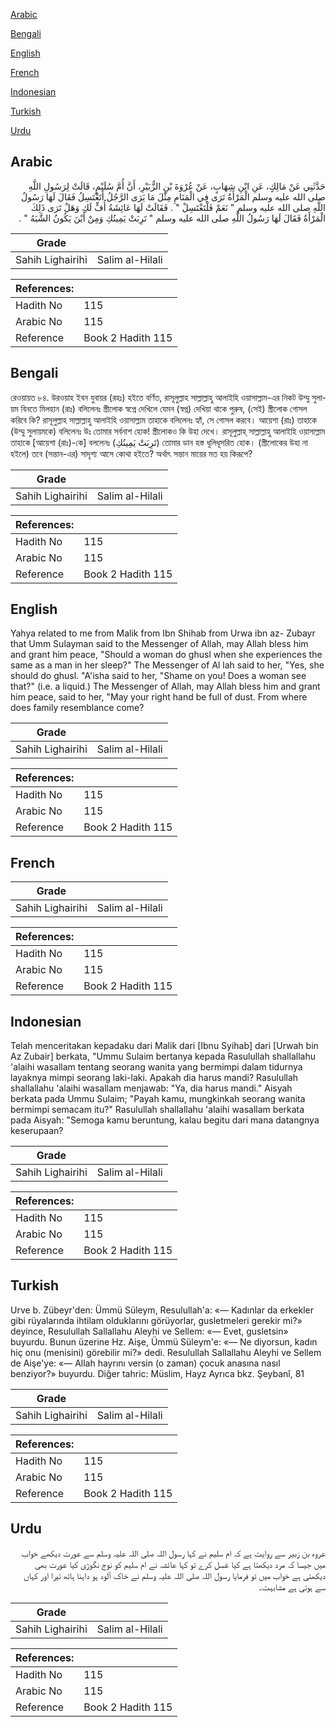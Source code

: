 [Arabic](#arabic)

[Bengali](#bengali)

[English](#english)

[French](#french)

[Indonesian](#indonesian)

[Turkish](#turkish)

[Urdu](#urdu)

## Arabic


<div dir="rtl" lang="ar" style={{fontSize:'larger',backgroundColor:'#f8f9fa',padding:20}}>
حَدَّثَنِي عَنْ مَالِكٍ، عَنِ ابْنِ شِهَابٍ، عَنْ عُرْوَةَ بْنِ الزُّبَيْرِ، أَنَّ أُمَّ سُلَيْمٍ، قَالَتْ لِرَسُولِ اللَّهِ صلى الله عليه وسلم الْمَرْأَةُ تَرَى فِي الْمَنَامِ مِثْلَ مَا يَرَى الرَّجُلُ أَتَغْتَسِلُ فَقَالَ لَهَا رَسُولُ اللَّهِ صلى الله عليه وسلم ‏"‏ نَعَمْ فَلْتَغْتَسِلْ ‏"‏ ‏.‏ فَقَالَتْ لَهَا عَائِشَةُ أُفٍّ لَكِ وَهَلْ تَرَى ذَلِكَ الْمَرْأَةُ فَقَالَ لَهَا رَسُولُ اللَّهِ صلى الله عليه وسلم ‏"‏ تَرِبَتْ يَمِينُكِ وَمِنْ أَيْنَ يَكُونُ الشَّبَهُ ‏"‏ ‏.‏
</div>
<div style={{backgroundColor:'#f8f9fa',padding:20, marginBottom: 10}}><table> <thead> <tr> <th>Grade</th> <th></th> </tr> </thead> <tbody> <tr><td>Sahih Lighairihi</td><td>Salim al-Hilali</td></tr></tbody></table><table> <thead> <tr> <th>References:</th> <th></th> </tr> </thead> <tbody><tr><td>Hadith No</td><td>115</td></tr><tr><td>Arabic No</td><td>115</td></tr><tr><td>Reference</td><td>Book 2 Hadith 115</td></tr></tbody></table></div>

## Bengali


<div dir="ltr" lang="bn" style={{fontSize:'larger',backgroundColor:'#f8f9fa',padding:20}}>
রেওয়ায়ত ৮৪. উরওয়াহ ইবন যুবায়র (রহঃ) হইতে বর্ণিত, রাসূলুল্লাহ সাল্লাল্লাহু আলাইহি ওয়াসাল্লাম-এর নিকট উম্মু সুলায়ম বিনতে মিলহান (রাঃ) বলিলেনঃ স্ত্রীলোক স্বপ্নে দেখিলে যেমন (স্বপ্ন) দেখিয়া থাকে পুরুষ, (সেই) স্ত্রীলোক গোসল করিবে কি? রাসূলুল্লাহ সাল্লাল্লাহু আলাইহি ওয়াসাল্লাম তাহাকে বলিলেনঃ হ্যাঁ, সে গোসল করবে। আয়েশা (রাঃ) তাহাকে (উম্মু সুলায়মকে) বলিলেনঃ উঃ তোমার সর্বনাশ হোক! স্ত্রীলোকও কি উহা দেখে। রাসূলুল্লাহ্ সাল্লাল্লাহু আলাইহি ওয়াসাল্লাম তাহাকে [আয়েশা (রাঃ)-কে] বললেনঃ (تَرِبَتْ يَمِينُكِ) তোমার ডান হস্ত ধূলিধূসরিত হোক। (স্ত্রীলোকের উহা না হইলে) তবে (সন্তান-এর) সাদৃশ্য আসে কোথা হইতে? অর্থাৎ সন্তান মায়ের মত হয় কিরূপে?
</div>
<div style={{backgroundColor:'#f8f9fa',padding:20, marginBottom: 10}}><table> <thead> <tr> <th>Grade</th> <th></th> </tr> </thead> <tbody> <tr><td>Sahih Lighairihi</td><td>Salim al-Hilali</td></tr></tbody></table><table> <thead> <tr> <th>References:</th> <th></th> </tr> </thead> <tbody><tr><td>Hadith No</td><td>115</td></tr><tr><td>Arabic No</td><td>115</td></tr><tr><td>Reference</td><td>Book 2 Hadith 115</td></tr></tbody></table></div>

## English


<div dir="ltr" lang="en" style={{fontSize:'larger',backgroundColor:'#f8f9fa',padding:20}}>
Yahya related to me from Malik from Ibn Shihab from Urwa ibn az- Zubayr that Umm Sulayman said to the Messenger of Allah, may Allah bless him and grant him peace, "Should a woman do ghusl when she experiences the same as a man in her sleep?" The Messenger of Al lah said to her, "Yes, she should do ghusl. "A'isha said to her, "Shame on you! Does a woman see that?" (i.e. a liquid.) The Messenger of Allah, may Allah bless him and grant him peace, said to her, "May your right hand be full of dust. From where does family resemblance come?
</div>
<div style={{backgroundColor:'#f8f9fa',padding:20, marginBottom: 10}}><table> <thead> <tr> <th>Grade</th> <th></th> </tr> </thead> <tbody> <tr><td>Sahih Lighairihi</td><td>Salim al-Hilali</td></tr></tbody></table><table> <thead> <tr> <th>References:</th> <th></th> </tr> </thead> <tbody><tr><td>Hadith No</td><td>115</td></tr><tr><td>Arabic No</td><td>115</td></tr><tr><td>Reference</td><td>Book 2 Hadith 115</td></tr></tbody></table></div>

## French


<div dir="ltr" lang="fr" style={{fontSize:'larger',backgroundColor:'#f8f9fa',padding:20}}>

</div>
<div style={{backgroundColor:'#f8f9fa',padding:20, marginBottom: 10}}><table> <thead> <tr> <th>Grade</th> <th></th> </tr> </thead> <tbody> <tr><td>Sahih Lighairihi</td><td>Salim al-Hilali</td></tr></tbody></table><table> <thead> <tr> <th>References:</th> <th></th> </tr> </thead> <tbody><tr><td>Hadith No</td><td>115</td></tr><tr><td>Arabic No</td><td>115</td></tr><tr><td>Reference</td><td>Book 2 Hadith 115</td></tr></tbody></table></div>

## Indonesian


<div dir="ltr" lang="id" style={{fontSize:'larger',backgroundColor:'#f8f9fa',padding:20}}>
Telah menceritakan kepadaku dari Malik dari [Ibnu Syihab] dari [Urwah bin Az Zubair] berkata, "Ummu Sulaim bertanya kepada Rasulullah shallallahu 'alaihi wasallam tentang seorang wanita yang bermimpi dalam tidurnya layaknya mimpi seorang laki-laki. Apakah dia harus mandi? Rasulullah shallallahu 'alaihi wasallam menjawab: "Ya, dia harus mandi." Aisyah berkata pada Ummu Sulaim; "Payah kamu, mungkinkah seorang wanita bermimpi semacam itu?" Rasulullah shallallahu 'alaihi wasallam berkata pada Aisyah: "Semoga kamu beruntung, kalau begitu dari mana datangnya keserupaan?
</div>
<div style={{backgroundColor:'#f8f9fa',padding:20, marginBottom: 10}}><table> <thead> <tr> <th>Grade</th> <th></th> </tr> </thead> <tbody> <tr><td>Sahih Lighairihi</td><td>Salim al-Hilali</td></tr></tbody></table><table> <thead> <tr> <th>References:</th> <th></th> </tr> </thead> <tbody><tr><td>Hadith No</td><td>115</td></tr><tr><td>Arabic No</td><td>115</td></tr><tr><td>Reference</td><td>Book 2 Hadith 115</td></tr></tbody></table></div>

## Turkish


<div dir="ltr" lang="tr" style={{fontSize:'larger',backgroundColor:'#f8f9fa',padding:20}}>
Urve b. Zübeyr'den: Ümmü Süleym, Resulullah'a: «— Kadınlar da erkekler gibi rüyalarında ihtilam olduklarını görüyorlar, gusletmeleri gerekir mi?» deyince, Resulullah Sallallahu Aleyhi ve Sellem: «— Evet, gusletsin» buyurdu. Bunun üzerine Hz. Aişe, Ümmü Süleym'e: «— Ne diyorsun, kadın hiç onu (menisini) görebilir mi?» dedi. Resulullah Sallallahu Aleyhi ve Sellem de Aişe'ye: «— Allah hayrını versin (o zaman) çocuk anasına nasıl benziyor?» buyurdu. Diğer tahric: Müslim, Hayz Ayrıca bkz. Şeybanî, 81
</div>
<div style={{backgroundColor:'#f8f9fa',padding:20, marginBottom: 10}}><table> <thead> <tr> <th>Grade</th> <th></th> </tr> </thead> <tbody> <tr><td>Sahih Lighairihi</td><td>Salim al-Hilali</td></tr></tbody></table><table> <thead> <tr> <th>References:</th> <th></th> </tr> </thead> <tbody><tr><td>Hadith No</td><td>115</td></tr><tr><td>Arabic No</td><td>115</td></tr><tr><td>Reference</td><td>Book 2 Hadith 115</td></tr></tbody></table></div>

## Urdu


<div dir="rtl" lang="ur" style={{fontSize:'larger',backgroundColor:'#f8f9fa',padding:20}}>
عروہ بن زبیر سے روایت ہے کہ ام سلیم نے کہا رسول اللہ صلی اللہ علیہ وسلم سے عورت دیکھے خواب میں جیسا کہ مرد دیکھتا ہے کیا غسل کرے تو کہا عائشہ نے ام سلیم کو نوج نگوڑی کیا عورت بھی دیکھتی ہے خواب میں تو فرمایا رسول اللہ صلی اللہ علیہ وسلم نے خاک آلود ہو داہنا ہاتھ تیرا اور کہاں سے ہوتی ہے مشابہت۔
</div>
<div style={{backgroundColor:'#f8f9fa',padding:20, marginBottom: 10}}><table> <thead> <tr> <th>Grade</th> <th></th> </tr> </thead> <tbody> <tr><td>Sahih Lighairihi</td><td>Salim al-Hilali</td></tr></tbody></table><table> <thead> <tr> <th>References:</th> <th></th> </tr> </thead> <tbody><tr><td>Hadith No</td><td>115</td></tr><tr><td>Arabic No</td><td>115</td></tr><tr><td>Reference</td><td>Book 2 Hadith 115</td></tr></tbody></table></div>